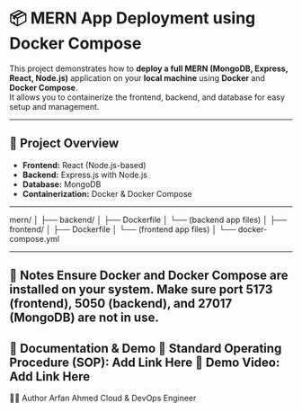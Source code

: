 # 📦 MERN App Deployment using Docker Compose

This project demonstrates how to **deploy a full MERN (MongoDB, Express, React, Node.js)** application on your **local machine** using **Docker** and **Docker Compose**.  
It allows you to containerize the frontend, backend, and database for easy setup and management.

---

## 🧩 Project Overview

- **Frontend:** React (Node.js-based)
- **Backend:** Express.js with Node.js
- **Database:** MongoDB
- **Containerization:** Docker & Docker Compose

---

mern/
│
├── backend/
│   ├── Dockerfile
│   └── (backend app files)
│
├── frontend/
│   ├── Dockerfile
│   └── (frontend app files)
│
└── docker-compose.yml

---
🧠 Notes
Ensure Docker and Docker Compose are installed on your system.
Make sure port 5173 (frontend), 5050 (backend), and 27017 (MongoDB) are not in use.
---

📝 Documentation & Demo
📘 Standard Operating Procedure (SOP): Add Link Here
🎥 Demo Video: Add Link Here
---

👨‍💻 Author
Arfan Ahmed
Cloud & DevOps Engineer
